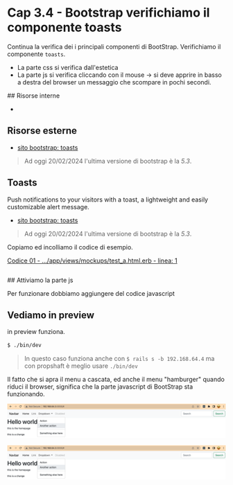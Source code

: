 # <a name="top"></a> Cap 3.4 - Bootstrap verifichiamo il componente toasts

Continua la verifica dei i principali componenti di BootStrap.
Verifichiamo il componente `toasts`.
- La parte css si verifica dall'estetica
- La parte js si verifica cliccando con il mouse -> si deve apprire in basso a destra del browser un messaggio che scompare in pochi secondi.



## Risorse interne

- []()



## Risorse esterne

- [sito bootstrap: toasts](https://getbootstrap.com/docs/5.3/components/toasts/)

> Ad oggi 20/02/2024 l'ultima versione di bootstrap è la *5.3*.



## Toasts

Push notifications to your visitors with a toast, a lightweight and easily customizable alert message.

- [sito bootstrap: toasts](https://getbootstrap.com/docs/5.3/components/toasts/)

> Ad oggi 20/02/2024 l'ultima versione di bootstrap è la *5.3*.

Copiamo ed incolliamo il codice di esempio.

[Codice 01 - .../app/views/mockups/test_a.html.erb - linea: 1]()

```html+erb

```



## Attiviamo la parte js

Per funzionare dobbiamo aggiungere del codice javascript



## Vediamo in preview

in preview funziona.

```bash
$ ./bin/dev
```

> In questo caso funziona anche con `$ rails s -b 192.168.64.4` ma con propshaft è meglio usare `./bin/dev`

Il fatto che si apra il menu a cascata, ed anche il menu "hamburger" quando riduci il browser, significa che la parte javascript di BootStrap sta funzionando.

![fig01](https://github.com/flaviobordonidev/leanpubabrandnewcms/blob/master/ubuntudream/03-bootstrap/02_fig01-navbar1.png)

![fig02](https://github.com/flaviobordonidev/leanpubabrandnewcms/blob/master/ubuntudream/03-bootstrap/02_fig01-navbar1.png)

